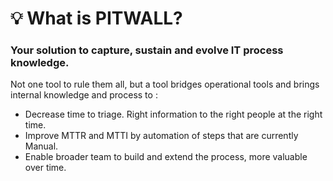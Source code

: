 # 💡 What is PITWALL?

### Your solution to capture, sustain and evolve IT process knowledge.

Not one tool to rule them all, but a tool bridges operational tools and brings internal knowledge and process to :&#x20;

* Decrease time to triage. Right information to the right people at the right time.&#x20;
* Improve MTTR and MTTI by automation of steps that are currently Manual.&#x20;
* Enable broader team to build and extend the process, more valuable over time.
